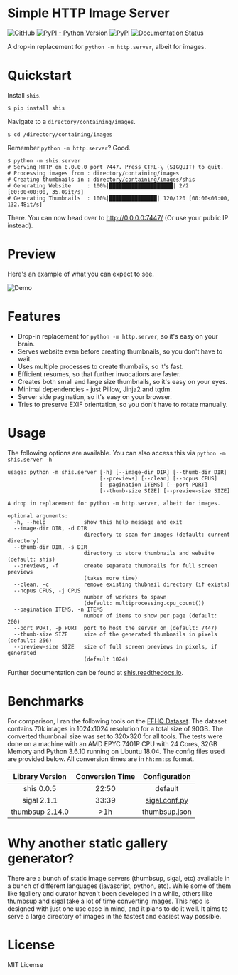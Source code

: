 # Simple HTTP Image Server
[![GitHub](https://img.shields.io/github/license/nikhilweee/shis)](https://github.com/nikhilweee/shis/blob/main/LICENSE.md)
[![PyPI - Python Version](https://img.shields.io/pypi/pyversions/shis)](https://pypi.org/project/shis/)
[![PyPI](https://img.shields.io/pypi/v/shis)](https://pypi.org/project/shis/)
[![Documentation Status](https://readthedocs.org/projects/shis/badge/?version=stable)](https://shis.readthedocs.io)

A drop-in replacement for `python -m http.server`, albeit for images.

# Quickstart
Install `shis`.
```
$ pip install shis
```
Navigate to a `directory/containing/images`.
```
$ cd /directory/containing/images
```
Remember `python -m http.server`? Good.
```
$ python -m shis.server
# Serving HTTP on 0.0.0.0 port 7447. Press CTRL-\ (SIGQUIT) to quit.
# Processing images from : directory/containing/images
# Creating thumbnails in : directory/containing/images/shis
# Generating Website     : 100%|████████████████████| 2/2 [00:00<00:00, 35.09it/s]
# Generating Thumbnails  : 100%|███████████████| 120/120 [00:00<00:00, 132.48it/s]
```
There. You can now head over to http://0.0.0.0:7447/ (Or use your public IP instead).

# Preview
Here's an example of what you can expect to see.

![Demo](https://raw.githubusercontent.com/nikhilweee/shis/main/static/demo.png)

# Features
* Drop-in replacement for `python -m http.server`, so it's easy on your brain.
* Serves website even before creating thumbnails, so you don't have to wait.
* Uses multiple processes to create thumbails, so it's fast.
* Efficient resumes, so that further invocations are faster.
* Creates both small and large size thumbnails, so it's easy on your eyes.
* Minimal dependencies - just Pillow, Jinja2 and tqdm.
* Server side pagination, so it's easy on your browser.
* Tries to preserve EXIF orientation, so you don't have to rotate manually.

# Usage
The following options are available. You can also access this via `python -m shis.server -h`
```
usage: python -m shis.server [-h] [--image-dir DIR] [--thumb-dir DIR] 
                             [--previews] [--clean] [--ncpus CPUS]
                             [--pagination ITEMS] [--port PORT] 
                             [--thumb-size SIZE] [--preview-size SIZE]

A drop in replacement for python -m http.server, albeit for images.

optional arguments:
  -h, --help            show this help message and exit
  --image-dir DIR, -d DIR
                        directory to scan for images (default: current directory)
  --thumb-dir DIR, -s DIR
                        directory to store thumbnails and website (default: shis)
  --previews, -f        create separate thumbnails for full screen previews 
                        (takes more time)
  --clean, -c           remove existing thubnail directory (if exists)
  --ncpus CPUS, -j CPUS
                        number of workers to spawn 
                        (default: multiprocessing.cpu_count())
  --pagination ITEMS, -n ITEMS
                        number of items to show per page (default: 200)
  --port PORT, -p PORT  port to host the server on (default: 7447)
  --thumb-size SIZE     size of the generated thumbnails in pixels (default: 256)
  --preview-size SIZE   size of full screen previews in pixels, if generated 
                        (default 1024)
```
Further documentation can be found at [shis.readthedocs.io](https://shis.readthedocs.io).

# Benchmarks

For comparison, I ran the following tools on the [FFHQ Dataset](https://github.com/NVlabs/ffhq-dataset). The dataset contains 70k images in 1024x1024 resolution for a total size of 90GB. The converted thumbnail size was set to 320x320 for all tools. The tests were done on a machine with an AMD EPYC 7401P CPU with 24 Cores, 32GB Memory and Python 3.6.10 running on Ubuntu 18.04. The config files used are provided below. All conversion times are in `hh:mm:ss` format.

| Library Version | Conversion Time |             Configuration             |
|:---------------:|:---------------:|:-------------------------------------:|
|    shis 0.0.5   |      22:50      |                default                |
|   sigal 2.1.1   |      33:39      | [sigal.conf.py](static/sigal.conf.py) |
| thumbsup 2.14.0 |       >1h       | [thumbsup.json](static/thumbsup.json) |

# Why another static gallery generator?
There are a bunch of static image servers (thumbsup, sigal, etc) available in a bunch of different languages (javascript, python, etc). While some of them like fgallery and curator haven't been developed in a while, others like thumbsup and sigal take a lot of time converting images. This repo is designed with just one use case in mind, and it plans to do it well. It aims to serve a large directory of images in the fastest and easiest way possible.

# License
MIT License